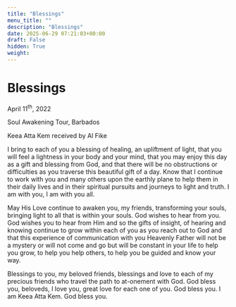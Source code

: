 ```yaml
---
title: "Blessings"
menu_title: ""
description: "Blessings"
date: 2025-06-29 07:21:03+00:00
draft: False
hidden: True
weight:
---
```

# Blessings

April 11<sup>th</sup>, 2022

Soul Awakening Tour, Barbados

Keea Atta Kem received by Al Fike

I bring to each of you a blessing of healing, an upliftment of light, that you will feel a lightness in your body and your mind, that you may enjoy this day as a gift and blessing from God, and that there will be no obstructions or difficulties as you traverse this beautiful gift of a day. Know that I continue to work with you and many others upon the earthly plane to help them in their daily lives and in their spiritual pursuits and journeys to light and truth. I am with you, I am with you all.

May His Love continue to awaken you, my friends, transforming your souls, bringing light to all that is within your souls. God wishes to hear from you. God wishes you to hear from Him and so the gifts of insight, of hearing and knowing continue to grow within each of you as you reach out to God and that this experience of communication with you Heavenly Father will not be a mystery or will not come and go but will be constant in your life to help you grow, to help you help others, to help you be guided and know your way.

Blessings to you, my beloved friends, blessings and love to each of my precious friends who travel the path to at-onement with God. God bless you, beloveds, I love you, great love for each one of you. God bless you. I am Keea Atta Kem. God bless you.
